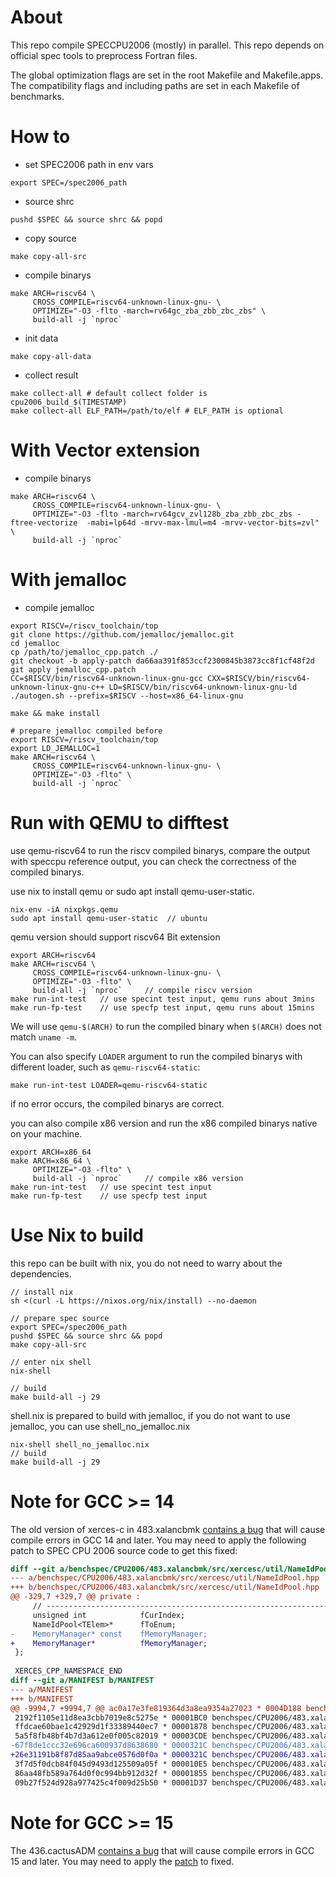 # About

This repo compile SPECCPU2006 (mostly) in parallel.
This repo depends on official spec tools to preprocess Fortran files.

The global optimization flags are set in the root Makefile and Makefile.apps.
The compatibility flags and including paths are set in each Makefile of benchmarks.

# How to

- set SPEC2006 path in env vars

``` shell
export SPEC=/spec2006_path
```

- source shrc

``` shell
pushd $SPEC && source shrc && popd
```

- copy source
``` shell
make copy-all-src
```
- compile binarys
```
make ARCH=riscv64 \
     CROSS_COMPILE=riscv64-unknown-linux-gnu- \
     OPTIMIZE="-O3 -flto -march=rv64gc_zba_zbb_zbc_zbs" \
     build-all -j `nproc`
```

- init data
```
make copy-all-data
```
- collect result
```
make collect-all # default collect folder is cpu2006_build_$(TIMESTAMP)
make collect-all ELF_PATH=/path/to/elf # ELF_PATH is optional
```

# With Vector extension

- compile binarys
```
make ARCH=riscv64 \
     CROSS_COMPILE=riscv64-unknown-linux-gnu- \
     OPTIMIZE="-O3 -flto -march=rv64gcv_zvl128b_zba_zbb_zbc_zbs -ftree-vectorize  -mabi=lp64d -mrvv-max-lmul=m4 -mrvv-vector-bits=zvl" \
     build-all -j `nproc`
```

# With jemalloc

- compile jemalloc

```
export RISCV=/riscv_toolchain/top
git clone https://github.com/jemalloc/jemalloc.git
cd jemalloc
cp /path/to/jemalloc_cpp.patch ./
git checkout -b apply-patch da66aa391f853ccf2300845b3873cc8f1cf48f2d
git apply jemalloc_cpp.patch
CC=$RISCV/bin/riscv64-unknown-linux-gnu-gcc CXX=$RISCV/bin/riscv64-unknown-linux-gnu-c++ LD=$RISCV/bin/riscv64-unknown-linux-gnu-ld ./autogen.sh --prefix=$RISCV --host=x86_64-linux-gnu

make && make install

```

```shell
# prepare jemalloc compiled before
export RISCV=/riscv_toolchain/top
export LD_JEMALLOC=1
make ARCH=riscv64 \
     CROSS_COMPILE=riscv64-unknown-linux-gnu- \
     OPTIMIZE="-O3 -flto" \
     build-all -j `nproc`
```

# Run with QEMU to difftest

use qemu-riscv64 to run the riscv compiled binarys, 
compare the output with speccpu reference output,
you can check the correctness of the compiled binarys.

use nix to install qemu or 
sudo apt install qemu-user-static.
```
nix-env -iA nixpkgs.qemu 
sudo apt install qemu-user-static  // ubuntu
```

qemu version should support riscv64 Bit extension

```shell
export ARCH=riscv64
make ARCH=riscv64 \
     CROSS_COMPILE=riscv64-unknown-linux-gnu- \
     OPTIMIZE="-O3 -flto" \
     build-all -j `nproc`     // compile riscv version
make run-int-test   // use specint test input, qemu runs about 3mins
make run-fp-test    // use specfp test input, qemu runs about 15mins
```

We will use `qemu-$(ARCH)` to run the compiled binary when `$(ARCH)` does not match `uname -m`.

You can also specify `LOADER` argument to run the compiled binarys with different loader, such as `qemu-riscv64-static`:

```shell
make run-int-test LOADER=qemu-riscv64-static
```

if no error occurs, the compiled binarys are correct.

you can also compile x86 version and run the x86 compiled binarys native on your machine.

```shell
export ARCH=x86_64
make ARCH=x86_64 \
     OPTIMIZE="-O3 -flto" \
     build-all -j `nproc`     // compile x86 version
make run-int-test   // use specint test input
make run-fp-test    // use specfp test input
```

# Use Nix to build
this repo can be built with nix, you do not need to warry about the dependencies.

```shell
// install nix
sh <(curl -L https://nixos.org/nix/install) --no-daemon

// prepare spec source
export SPEC=/spec2006_path
pushd $SPEC && source shrc && popd
make copy-all-src

// enter nix shell
nix-shell

// build
make build-all -j 29
```
shell.nix is prepared to build with jemalloc, if you do not want to use jemalloc, 
you can use shell_no_jemalloc.nix

```shell
nix-shell shell_no_jemalloc.nix
// build
make build-all -j 29
```

# Note for GCC >= 14

The old version of xerces-c in 483.xalancbmk [contains a bug](https://gcc.gnu.org/bugzilla/show_bug.cgi?id=111544) that will cause compile errors in GCC 14 and later. You may need to apply the following patch to SPEC CPU 2006 source code to get this fixed:

```diff
diff --git a/benchspec/CPU2006/483.xalancbmk/src/xercesc/util/NameIdPool.hpp b/benchspec/CPU2006/483.xalancbmk/src/xercesc/util/NameIdPool.hpp
--- a/benchspec/CPU2006/483.xalancbmk/src/xercesc/util/NameIdPool.hpp
+++ b/benchspec/CPU2006/483.xalancbmk/src/xercesc/util/NameIdPool.hpp
@@ -329,7 +329,7 @@ private :
     // -----------------------------------------------------------------------
     unsigned int            fCurIndex;
     NameIdPool<TElem>*      fToEnum;
-    MemoryManager* const    fMemoryManager;
+    MemoryManager*          fMemoryManager;
 };
 
 XERCES_CPP_NAMESPACE_END
diff --git a/MANIFEST b/MANIFEST
--- a/MANIFEST
+++ b/MANIFEST
@@ -9994,7 +9994,7 @@ ac0a17e3fe819364d3a8ea9354a27023 * 0004D188 benchspec/CPU2006/483.xalancbmk/src/
 2192f1105e11d8ea3cbb7019e8c5275e * 00001BC0 benchspec/CPU2006/483.xalancbmk/src/xercesc/util/MsgLoaders/Win32/Win32MsgLoader.hpp
 ffdcae60bae1c42929d1f33389440ec7 * 00001878 benchspec/CPU2006/483.xalancbmk/src/xercesc/util/Mutexes.hpp
 5a5f8fb48bf4b7d3a612e0f005c82019 * 00003CDE benchspec/CPU2006/483.xalancbmk/src/xercesc/util/NameIdPool.c
-67f8de1ccc32e696ca600937d8638680 * 0000321C benchspec/CPU2006/483.xalancbmk/src/xercesc/util/NameIdPool.hpp
+26e31191b8f87d85aa9abce0576d0f0a * 0000321C benchspec/CPU2006/483.xalancbmk/src/xercesc/util/NameIdPool.hpp
 3f7d5f0dcb84f045d9493d125509a05f * 000010E5 benchspec/CPU2006/483.xalancbmk/src/xercesc/util/NetAccessors/Socket/SocketNetAccessor.hpp
 86aa48fb589a764d0f0c994bb912d32f * 00001855 benchspec/CPU2006/483.xalancbmk/src/xercesc/util/NetAccessors/Socket/UnixHTTPURLInputStream.hpp
 09b27f524d928a977425c4f009d25b50 * 00001D37 benchspec/CPU2006/483.xalancbmk/src/xercesc/util/NetAccessors/WinSock/BinHTTPURLInputStream.hpp

```

# Note for GCC >= 15

The 436.cactusADM [contains a bug](https://stackoverflow.com/questions/25483031/storage-size-of-tzp-isn-t-known) that will cause compile errors in GCC 15 and later. You may need to apply the [patch](./patches/436.cactusADM.patch) to fixed.
